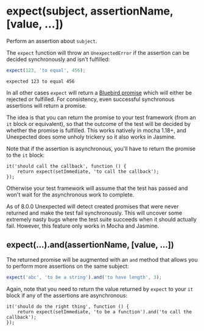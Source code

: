# expect(subject, assertionName, [value, ...])

Perform an assertion about `subject`.

The `expect` function will throw an `UnexpectedError` if the assertion can be
decided synchronously and isn't fulfilled:

```javascript
expect(123, 'to equal', 456);
```

```output
expected 123 to equal 456
```

In all other cases `expect` will return a
[Bluebird promise](https://github.com/petkaantonov/bluebird) which will either be
rejected or fulfilled. For consistency, even successful synchronous assertions will
return a promise.

The idea is that you can return the promise to your test framework (from an `it`
block or equivalent), so that the outcome of the test will be decided by whether
the promise is fulfilled. This works natively in mocha 1.18+, and Unexpected
does some unholy trickery so it also works in Jasmine.

Note that if the assertion is asynchronous, you'll have to return the promise
to the `it` block:

```javascript#eval:false
it('should call the callback', function () {
    return expect(setImmediate, 'to call the callback');
});
```

Otherwise your test framework will assume that the test has passed and won't wait
for the asynchronous work to complete.

As of 8.0.0 Unexpected will detect created promises that were never returned
and make the test fail synchronously. This will uncover some extremely nasty
bugs where the test suite succeeds when it should actually fail. However, this
feature only works in Mocha and Jasmine.


## expect(...).and(assertionName, [value, ...])

The returned promise will be augmented with an `and` method that allows you to
perform more assertions on the same subject:

```javascript
expect('abc', 'to be a string').and('to have length', 3);
```

Again, note that you need to return the value returned by `expect` to your `it`
block if any of the assertions are asynchronous:

```javascript#eval:false
it('should do the right thing', function () {
    return expect(setImmediate, 'to be a function').and('to call the callback');
});
```

